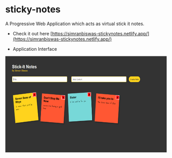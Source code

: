 # sticky-notes
A Progressive Web Application which acts as virtual stick it notes.

* Check it out here
[https://simranbiswas-stickynotes.netlify.app/](https://simranbiswas-stickynotes.netlify.app/)

* Application Interface
<p align="center">
<img src="https://github.com/simranbiswas/sticky-notes/blob/master/Capture.PNG" width="550" height="300" alt="snapshot" />
</p>
